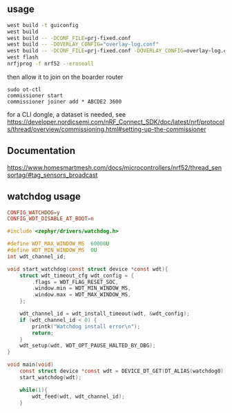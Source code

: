 ## usage
```bash
west build -t guiconfig
west build
west build -- -DCONF_FILE=prj-fixed.conf
west build -- -DOVERLAY_CONFIG="overlay-log.conf"
west build -- -DCONF_FILE=prj-fixed.conf -DOVERLAY_CONFIG=overlay-log.conf
west flash
nrfjprog -f nrf52 --eraseall
```

then allow it to join on the boarder router
```shell
sudo ot-ctl
commissioner start
commissioner joiner add * ABCDE2 3600
```

for a CLI dongle, a dataset is needed, see https://developer.nordicsemi.com/nRF_Connect_SDK/doc/latest/nrf/protocols/thread/overview/commissioning.html#setting-up-the-commissioner


## Documentation
https://www.homesmartmesh.com/docs/microcontrollers/nrf52/thread_sensortag/#tag_sensors_broadcast

## watchdog usage
```conf
CONFIG_WATCHDOG=y
CONFIG_WDT_DISABLE_AT_BOOT=n
```

```C
#include <zephyr/drivers/watchdog.h>

#define WDT_MAX_WINDOW_MS  60000U
#define WDT_MIN_WINDOW_MS  0U
int wdt_channel_id;

void start_watchdog(const struct device *const wdt){
	struct wdt_timeout_cfg wdt_config = {
		.flags = WDT_FLAG_RESET_SOC,
		.window.min = WDT_MIN_WINDOW_MS,
		.window.max = WDT_MAX_WINDOW_MS,
	};

	wdt_channel_id = wdt_install_timeout(wdt, &wdt_config);
	if (wdt_channel_id < 0) {
		printk("Watchdog install error\n");
		return;
	}
	wdt_setup(wdt, WDT_OPT_PAUSE_HALTED_BY_DBG);
}

void main(void)
	const struct device *const wdt = DEVICE_DT_GET(DT_ALIAS(watchdog0));
    start_watchdog(wdt);

    while(1){
        wdt_feed(wdt, wdt_channel_id);
    }

```
